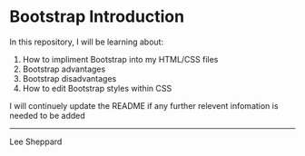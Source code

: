 # Bootstrap Introduction

In this repository, I will be learning about:

1. How to impliment Bootstrap into my HTML/CSS files
2. Bootstrap advantages
3. Bootstrap disadvantages
4. How to edit Bootstrap styles within CSS


I will continuely update the README if any further relevent infomation is needed to be added

----------
Lee Sheppard